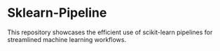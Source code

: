 # Sklearn-Pipeline
This repository showcases the efficient use of scikit-learn pipelines for streamlined machine learning workflows.
